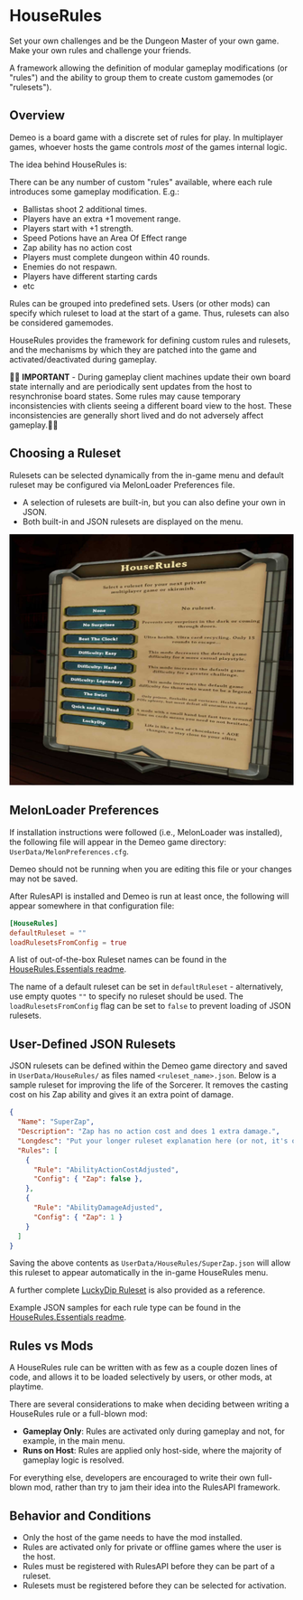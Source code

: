 # HouseRules

Set your own challenges and be the Dungeon Master of your own game. Make your own rules and challenge your friends.

A framework allowing the definition of modular gameplay modifications (or
"rules") and the ability to group them to create custom gamemodes (or
"rulesets").

## Overview

Demeo is a board game with a discrete set of rules for play.
In multiplayer games, whoever hosts the game controls _most_ of the games internal logic.

The idea behind HouseRules is:

There can be any number of custom "rules" available, where each rule introduces
some gameplay modification. E.g.:

- Ballistas shoot 2 additional times.
- Players have an extra +1 movement range.
- Players start with +1 strength.
- Speed Potions have an Area Of Effect range
- Zap ability has no action cost
- Players must complete dungeon within 40 rounds.
- Enemies do not respawn.
- Players have different starting cards
- etc

Rules can be grouped into predefined sets.  Users (or other mods) can specify
which ruleset to load at the start of a game.  Thus, rulesets can also be
considered gamemodes.

HouseRules provides the framework for defining custom rules and rulesets, and the
mechanisms by which they are patched into the game and activated/deactivated
during gameplay.

🚨🛑 __IMPORTANT__ - During gameplay client machines update their own board state internally and are periodically sent
updates from the host to resynchronise board states. Some rules may cause temporary inconsistencies with clients
seeing a different board view to the host. These inconsistencies are generally short lived and do not adversely affect gameplay.🛑🚨

## Choosing a Ruleset

Rulesets can be selected dynamically from the in-game menu and default ruleset may be configured via MelonLoader Preferences file.
* A selection of rulesets are built-in, but you can also define your own in JSON.
* Both built-in and JSON rulesets are displayed on the menu.

![HouseRules_Menu_Screenshot](../docs/images/houserules_menu_screenshot.jpg)

## MelonLoader Preferences

If installation instructions were followed (i.e., MelonLoader was installed),
the following file will appear in the Demeo game directory:
`UserData/MelonPreferences.cfg`.

Demeo should not be running when you are editing this file or your changes may not be saved.

After RulesAPI is installed and Demeo is run at least once, the following will
appear somewhere in that configuration file:

```toml
[HouseRules]
defaultRuleset = ""
loadRulesetsFromConfig = true
```

A list of out-of-the-box Ruleset names can be found in the
[HouseRules.Essentials readme](../HouseRules.Essentials/README.md).

The name of a default ruleset can be set in `defaultRuleset` - alternatively, use empty quotes `""` to specify no ruleset should be used.
The `loadRulesetsFromConfig` flag can be set to `false` to prevent loading of JSON rulesets.

## User-Defined JSON Rulesets

JSON rulesets can be defined within the Demeo game directory and saved in `UserData/HouseRules/` as files named `<ruleset_name>.json`. Below is a sample ruleset for improving the life of the Sorcerer. It removes the casting cost on his Zap ability and gives it an extra point of damage.

```json
{
  "Name": "SuperZap",
  "Description": "Zap has no action cost and does 1 extra damage.",
  "Longdesc": "Put your longer ruleset explanation here (or not, it's optional).\nEven use <color=#FF0000FF> color codes </color> if you like!\nIf you don't then the generic rules used will be seen instead",
  "Rules": [
    {
      "Rule": "AbilityActionCostAdjusted",
      "Config": { "Zap": false },
    },
    {
      "Rule": "AbilityDamageAdjusted",
      "Config": { "Zap": 1 }
    }
  ]
}
```

Saving the above contents as `UserData/HouseRules/SuperZap.json` will allow this ruleset to appear automatically in the in-game HouseRules menu.

A further complete [LuckyDip Ruleset](../docs/rulesets/(Custom)%20LuckyDip.json) is also provided as a reference.

Example JSON samples for each rule type can be found in the
[HouseRules.Essentials readme](../HouseRules.Essentials/README.md).

## Rules vs Mods

A HouseRules rule can be written with as few as a couple dozen lines of code,
and allows it to be loaded selectively by users, or other mods, at playtime.

There are several considerations to make when deciding between writing a
HouseRules rule or a full-blown mod:

- **Gameplay Only**: Rules are activated only during gameplay and not, for
  example, in the main menu.
- **Runs on Host**: Rules are applied only host-side, where the majority of
  gameplay logic is resolved.

For everything else, developers are encouraged to write their own full-blown
mod, rather than try to jam their idea into the RulesAPI framework. 

## Behavior and Conditions

- Only the host of the game needs to have the mod installed.
- Rules are activated only for private or offline games where the user is the host.
- Rules must be registered with RulesAPI before they can be part of a ruleset.
- Rulesets must be registered before they can be selected for activation.
